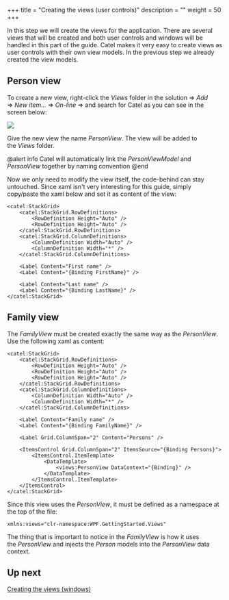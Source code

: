 +++
title = "Creating the views (user controls)" 
description = ""
weight = 50
+++

In this step we will create the views for the application. There are several views that will be created and both user controls and windows will be handled in this part of the guide. Catel makes it very easy to create views as user controls with their own view models. In the previous step we already created the view models.

## Person view

To create a new view, right-click the *Views* folder in the solution =\> *Add* =\> *New item...* =\> *On-line* =\> and search for Catel as you can see in the screen below:

![](../../images/getting-started/wpf/creating-the-user-controls/itemtemplate.png)

Give the new view the name *PersonView*. The view will be added to the *Views* folder.

@alert info
Catel will automatically link the *PersonViewModel* and *PersonView* together by naming convention
@end

Now we only need to modify the view itself, the code-behind can stay untouched. Since xaml isn't very interesting for this guide, simply copy/paste the xaml below and set it as content of the view:

```
<catel:StackGrid>
    <catel:StackGrid.RowDefinitions>
        <RowDefinition Height="Auto" />
        <RowDefinition Height="Auto" />
    </catel:StackGrid.RowDefinitions>
    <catel:StackGrid.ColumnDefinitions>
        <ColumnDefinition Width="Auto" />
        <ColumnDefinition Width="*" />
    </catel:StackGrid.ColumnDefinitions>

    <Label Content="First name" />
    <Label Content="{Binding FirstName}" />

    <Label Content="Last name" />
    <Label Content="{Binding LastName}" />
</catel:StackGrid>
```

## Family view

The *FamilyView* must be created exactly the same way as the *PersonView*. Use the following xaml as content:

```
<catel:StackGrid>
    <catel:StackGrid.RowDefinitions>
        <RowDefinition Height="Auto" />
        <RowDefinition Height="Auto" />
        <RowDefinition Height="Auto" />
    </catel:StackGrid.RowDefinitions>
    <catel:StackGrid.ColumnDefinitions>
        <ColumnDefinition Width="Auto" />
        <ColumnDefinition Width="*" />
    </catel:StackGrid.ColumnDefinitions>

    <Label Content="Family name" />
    <Label Content="{Binding FamilyName}" />

    <Label Grid.ColumnSpan="2" Content="Persons" />
        
    <ItemsControl Grid.ColumnSpan="2" ItemsSource="{Binding Persons}">
        <ItemsControl.ItemTemplate>
            <DataTemplate>
                <views:PersonView DataContext="{Binding}" />
            </DataTemplate>
        </ItemsControl.ItemTemplate>
    </ItemsControl>
</catel:StackGrid>
```

Since this view uses the *PersonView*, it must be defined as a namespace at the top of the file:

```
xmlns:views="clr-namespace:WPF.GettingStarted.Views"
```

The thing that is important to notice in the *FamilyView* is how it uses the *PersonView* and injects the *Person* models into the *PersonView* data context.

## Up next

[Creating the views (windows)](./creating-the-windows.md)